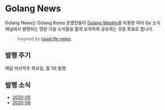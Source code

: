 # Golang News

Golang News는 Golang Korea 운영진들이 [Golang Weekly](https://golangweekly.com/)를 비롯한 여러 Go 소식 채널에서 발행되는 영문 기술 소식들을 짧게 요약하여 공유하는 것을 목표로 합니다.

> Inspired by [naver/fe-news](https://github.com/naver/fe-news).

## 발행 주기

매달 마지막주 목요일, 월 1회 발행

## 발행 소식

- [2020-05](issues/2020-05.md)
- [2020-06](issues/2020-06.md)
